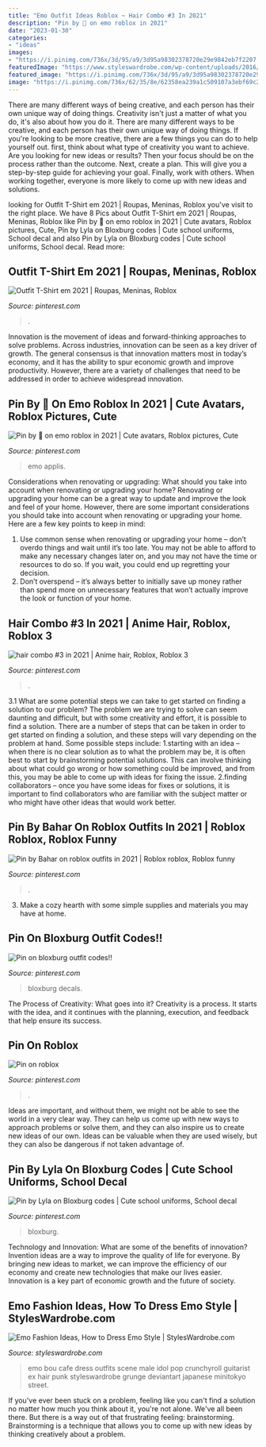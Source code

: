 ```yaml
---
title: "Emo Outfit Ideas Roblox ~ Hair Combo #3 In 2021"
description: "Pin by 🖤 on emo roblox in 2021"
date: "2023-01-30"
categories:
- "ideas"
images:
- "https://i.pinimg.com/736x/3d/95/a9/3d95a98302378720e29e9842eb7f2207.jpg"
featuredImage: "https://www.styleswardrobe.com/wp-content/uploads/2016/03/emo-fashion-tumblr.jpg"
featured_image: "https://i.pinimg.com/736x/3d/95/a9/3d95a98302378720e29e9842eb7f2207.jpg"
image: "https://i.pinimg.com/736x/62/35/8e/62358ea239a1c509107a3ebf69c2430b.jpg"
---
```



There are many different ways of being creative, and each person has their own unique way of doing things.
Creativity isn't just a matter of what you do, it's also about how you do it. There are many different ways to be creative, and each person has their own unique way of doing things. If you're looking to be more creative, there are a few things you can do to help yourself out. first, think about what type of creativity you want to achieve. Are you looking for new ideas or results? Then your focus should be on the process rather than the outcome. Next, create a plan. This will give you a step-by-step guide for achieving your goal. Finally, work with others. When working together, everyone is more likely to come up with new ideas and solutions.

	

		
looking for Outfit T-Shirt em 2021 | Roupas, Meninas, Roblox you've visit to the right place. We have 8 Pics about Outfit T-Shirt em 2021 | Roupas, Meninas, Roblox like Pin by 🖤 on emo roblox in 2021 | Cute avatars, Roblox pictures, Cute, Pin by Lyla on Bloxburg codes | Cute school uniforms, School decal and also Pin by Lyla on Bloxburg codes | Cute school uniforms, School decal. Read more:
		
    
## Outfit T-Shirt Em 2021 | Roupas, Meninas, Roblox

<img loading=lazy src="https://i.pinimg.com/736x/58/bb/a1/58bba1712bd775ec35c4dd7ebc693b78.jpg" onerror="this.onerror=null;this.src='https://tse2.mm.bing.net/th?id=OIP.3DlMi8JMsIHRUr2kA2EELAHaLa&amp;pid=15.1';" alt="Outfit T-Shirt em 2021 | Roupas, Meninas, Roblox">

_Source: pinterest.com_

>. 

	

Innovation is the movement of ideas and forward-thinking approaches to solve problems. Across industries, innovation can be seen as a key driver of growth. The general consensus is that innovation matters most in today’s economy, and it has the ability to spur economic growth and improve productivity. However, there are a variety of challenges that need to be addressed in order to achieve widespread innovation.

    
## Pin By 🖤 On Emo Roblox In 2021 | Cute Avatars, Roblox Pictures, Cute

<img loading=lazy src="https://i.pinimg.com/736x/9a/54/9a/9a549a7c44ec9718ee3e426bfa739d07.jpg" onerror="this.onerror=null;this.src='https://tse2.mm.bing.net/th?id=OIP.wI9kLDjEkip0lrpNbKK2VQHaK2&amp;pid=15.1';" alt="Pin by 🖤 on emo roblox in 2021 | Cute avatars, Roblox pictures, Cute">

_Source: pinterest.com_

>emo applis. 

	

Considerations when renovating or upgrading: What should you take into account when renovating or upgrading your home?
Renovating or upgrading your home can be a great way to update and improve the look and feel of your home. However, there are some important considerations you should take into account when renovating or upgrading your home. Here are a few key points to keep in mind: 
1. Use common sense when renovating or upgrading your home – don’t overdo things and wait until it’s too late. You may not be able to afford to make any necessary changes later on, and you may not have the time or resources to do so. If you wait, you could end up regretting your decision. 
2. Don’t overspend – it’s always better to initially save up money rather than spend more on unnecessary features that won’t actually improve the look or function of your home.

    
## Hair Combo #3 In 2021 | Anime Hair, Roblox, Roblox 3

<img loading=lazy src="https://i.pinimg.com/736x/62/35/8e/62358ea239a1c509107a3ebf69c2430b.jpg" onerror="this.onerror=null;this.src='https://tse4.mm.bing.net/th?id=OIP.V8y5ozLokKP4UZYxDUo5uQAAAA&amp;pid=15.1';" alt="hair combo #3 in 2021 | Anime hair, Roblox, Roblox 3">

_Source: pinterest.com_

>. 

	

3.1 What are some potential steps we can take to get started on finding a solution to our problem?
The problem we are trying to solve can seem daunting and difficult, but with some creativity and effort, it is possible to find a solution. There are a number of steps that can be taken in order to get started on finding a solution, and these steps will vary depending on the problem at hand. Some possible steps include: 
1.starting with an idea – when there is no clear solution as to what the problem may be, it is often best to start by brainstorming potential solutions. This can involve thinking about what could go wrong or how something could be improved, and from this, you may be able to come up with ideas for fixing the issue. 
2.finding collaborators – once you have some ideas for fixes or solutions, it is important to find collaborators who are familiar with the subject matter or who might have other ideas that would work better.

    
## Pin By Bahar On Roblox Outfits In 2021 | Roblox Roblox, Roblox Funny

<img loading=lazy src="https://i.pinimg.com/736x/3d/95/a9/3d95a98302378720e29e9842eb7f2207.jpg" onerror="this.onerror=null;this.src='https://tse3.mm.bing.net/th?id=OIP.xPUpWR_ilcEY526QtzKvQwHaMy&amp;pid=15.1';" alt="Pin by Bahar on roblox outfits in 2021 | Roblox roblox, Roblox funny">

_Source: pinterest.com_

>. 

	

3. Make a cozy hearth with some simple supplies and materials you may have at home.

    
## Pin On Bloxburg Outfit Codes!!

<img loading=lazy src="https://i.pinimg.com/736x/e3/7a/9c/e37a9cf47d1ea398fcace189ed46b431.jpg" onerror="this.onerror=null;this.src='https://tse4.mm.bing.net/th?id=OIP.HUK_IjWe4ZA1umtrELg_ZwHaHU&amp;pid=15.1';" alt="Pin on bloxburg outfit codes!!">

_Source: pinterest.com_

>bloxburg decals. 

	

The Process of Creativity: What goes into it?
Creativity is a process. It starts with the idea, and it continues with the planning, execution, and feedback that help ensure its success.

    
## Pin On Roblox

<img loading=lazy src="https://i.pinimg.com/736x/dc/2c/cf/dc2ccf223ece01e5bab637a787bec9ed.jpg" onerror="this.onerror=null;this.src='https://tse4.mm.bing.net/th?id=OIP.YwK3EBIOGE1Gotok2tX8XwHaN5&amp;pid=15.1';" alt="Pin on roblox">

_Source: pinterest.com_

>. 

	

Ideas are important, and without them, we might not be able to see the world in a very clear way. They can help us come up with new ways to approach problems or solve them, and they can also inspire us to create new ideas of our own. Ideas can be valuable when they are used wisely, but they can also be dangerous if not taken advantage of.

    
## Pin By Lyla On Bloxburg Codes | Cute School Uniforms, School Decal

<img loading=lazy src="https://i.pinimg.com/736x/0e/d7/9f/0ed79f273df84d4d298b591f972cf510.jpg" onerror="this.onerror=null;this.src='https://tse1.mm.bing.net/th?id=OIP.6Kl04AVvR37FcmyumCHgEwHaFj&amp;pid=15.1';" alt="Pin by Lyla on Bloxburg codes | Cute school uniforms, School decal">

_Source: pinterest.com_

>bloxburg. 

	

Technology and Innovation: What are some of the benefits of innovation?
Invention ideas are a way to improve the quality of life for everyone. By bringing new ideas to market, we can improve the efficiency of our economy and create new technologies that make our lives easier. Innovation is a key part of economic growth and the future of society.

    
## Emo Fashion Ideas, How To Dress Emo Style | StylesWardrobe.com

<img loading=lazy src="https://www.styleswardrobe.com/wp-content/uploads/2016/03/emo-fashion-tumblr.jpg" onerror="this.onerror=null;this.src='https://tse4.mm.bing.net/th?id=OIP.w0JqeO2np2Hq_CODfWbqoAHaKM&amp;pid=15.1';" alt="Emo Fashion Ideas, How to Dress Emo Style | StylesWardrobe.com">

_Source: styleswardrobe.com_

>emo bou cafe dress outfits scene male idol pop crunchyroll guitarist ex hair punk styleswardrobe grunge deviantart japanese minitokyo street. 

	

If you've ever been stuck on a problem, feeling like you can't find a solution no matter how much you think about it, you're not alone. We've all been there. But there is a way out of that frustrating feeling: brainstorming. Brainstorming is a technique that allows you to come up with new ideas by thinking creatively about a problem.

